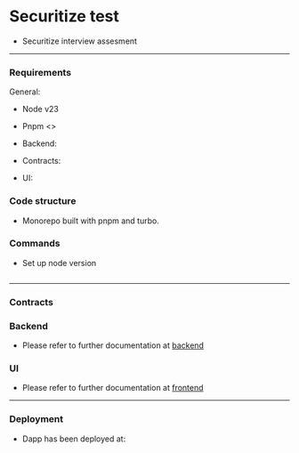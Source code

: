 # Securitize test

* Securitize interview assesment

*******

### Requirements

General:

* Node v23
* Pnpm <>

* Backend:

* Contracts:

* UI:


### Code structure

* Monorepo built with pnpm and turbo. 

### Commands

* Set up node version

```
```

*******

### Contracts

### Backend

* Please refer to further documentation at [backend](./backend/README.md)

### UI

* Please refer to further documentation at [frontend](./ui/README.md)

********

### Deployment

* Dapp has been deployed at: 